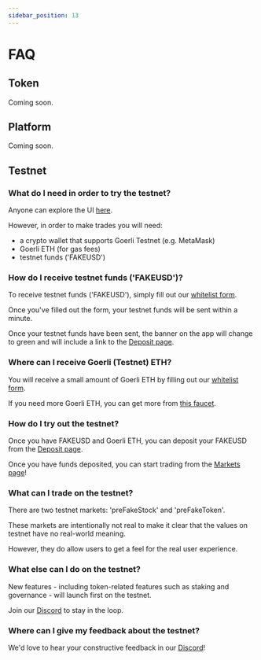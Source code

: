 ```yaml
---
sidebar_position: 13
---
```


# FAQ

## Token

Coming soon.

## Platform

Coming soon.

## Testnet

### What do I need in order to try the testnet?

Anyone can explore the UI [here](https://app.prepo.io/).

However, in order to make trades you will need:
- a crypto wallet that supports Goerli Testnet (e.g. MetaMask)
- Goerli ETH (for gas fees)
- testnet funds ('FAKEUSD')

### How do I receive testnet funds ('FAKEUSD')?

To receive testnet funds ('FAKEUSD'), simply fill out our [whitelist form](https://url.prepo.io/whitelist-dapp).

Once you've filled out the form, your testnet funds will be sent within a minute.

Once your testnet funds have been sent, the banner on the app will change to green and will include a link to the [Deposit page](https://app.prepo.io/portfolio/deposit).

### Where can I receive Goerli (Testnet) ETH?

You will receive a small amount of Goerli ETH by filling out our [whitelist form](https://url.prepo.io/whitelist-dapp).

If you need more Goerli ETH, you can get more from [this faucet](https://goerli-faucet.mudit.blog/).

### How do I try out the testnet?

Once you have FAKEUSD and Goerli ETH, you can deposit your FAKEUSD from the [Deposit page](https://app.prepo.io/portfolio/deposit).

Once you have funds deposited, you can start trading from the [Markets page](https://app.prepo.io/markets)!

### What can I trade on the testnet?

There are two testnet markets: 'preFakeStock' and 'preFakeToken'.

These markets are intentionally not real to make it clear that the values on testnet have no real-world meaning.

However, they do allow users to get a feel for the real user experience.

### What else can I do on the testnet?

New features - including token-related features such as staking and governance - will launch first on the testnet.

Join our [Discord](https://url.prepo.io/discord-docs) to stay in the loop.

### Where can I give my feedback about the testnet?

We'd love to hear your constructive feedback in our [Discord](https://url.prepo.io/discord-docs)!
